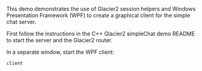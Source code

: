 This demo demonstrates the use of Glacier2 session helpers and Windows
Presentation Framework (WPF) to create a graphical client for the simple
chat server.

First follow the instructions in the C++ Glacier2 simpleChat demo README
to start the server and the Glacier2 router.

In a separate window, start the WPF client:

```
client
```
